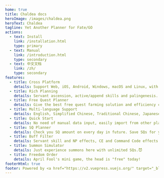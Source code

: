 ```yaml
---
home: true
title: Chaldea docs
heroImage: /images/chaldea.png
heroText: Chaldea
tagline: Yet Another Planner for Fate/GO
actions:
  - text: Install
    link: /installation.html
    type: primary
  - text: Manual
    link: /introduction.html
    type: secondary
  - text: 中文文档
    link: /zh/
    type: secondary
features:
  - title: Cross Platform
    details: Support Web, iOS, Android, Windows, macOS and Linux, with multi-device synchronization. Plan your chaldea everywhere.
  - title: Rich Planning
    details: Servant ascension, active/append skills and palingenesis. Limit events, main story, exchange tickets and more to explore.
  - title: Free Quest Planner
    details: Give the best free quest farming solution and efficiency comparison according to your material demands and master mission targets.
  - title: Multi-language Support
    details: English, Simplified Chinese, Traditional Chinese, Japanese and Korean. Spanish and Arabic for UI is partially supported for UI.
  - title: Quick Start
    details: No need of manual data input, easily import from other platforms, screenshots and game directly.
  - title: SQ Planner
    details: Check you SQ amount on every day in future. Save SQs for your love.
  - title: Buff Filter
    details: Servant skill and NP effects, CE and Command Code effects filter.
  - title: Summon Simulator
    details: Just experience summons here with unlimited SQs.😈 
  - title: Freedom Order
    details: April Fool's mini game, the head is "free" today!
footerHtml: true
footer: Powered by <a href="https://v2.vuepress.vuejs.org/" target="_blank">Vuepress</a> <br> Copyright © 2021-present narumi | MIT License
---
```

